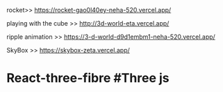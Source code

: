  rocket>> https://rocket-gao0l40ey-neha-520.vercel.app/
 
playing with the cube >> http://3d-world-eta.vercel.app/

ripple animation >> https://3-d-world-d9d1embm1-neha-520.vercel.app/

SkyBox >> https://skybox-zeta.vercel.app/

# React-three-fibre #Three js
 
